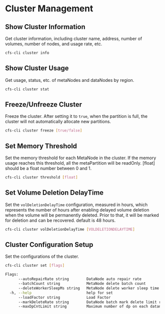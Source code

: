 # Cluster Management

## Show Cluster Information

Get cluster information, including cluster name, address, number of volumes, number of nodes, and usage rate, etc.

```bash
cfs-cli cluster info
```

## Show Cluster Usage

Get usage, status, etc. of metaNodes and dataNodes by region.

```bash
cfs-cli cluster stat
```

## Freeze/Unfreeze Cluster

Freeze the cluster. After setting it to `true`, when the partition is full, the cluster will not automatically allocate new partitions.

```bash
cfs-cli cluster freeze [true/false]
```

## Set Memory Threshold

Set the memory threshold for each MetaNode in the cluster. If the memory usage reaches this threshold, all the metaPartition will be readOnly. [float] should be a float number between 0 and 1.

```bash
cfs-cli cluster threshold [float]
```

## Set Volume Deletion DelayTime
Set the `volDeletionDelayTime` configuration, measured in hours, which represents the number of hours after enabling delayed volume deletion when the volume will be permanently deleted. Prior to that, it will be marked for deletion and can be recovered. default is 48 hours.
```bash
cfs-cli cluster volDeletionDelayTime [VOLDELETIONDELAYTIME]
```

## Cluster Configuration Setup

Set the configurations of the cluster.

```bash
cfs-cli cluster set [flags]
```
```bash
Flags:
      --autoRepairRate string        DataNode auto repair rate
      --batchCount string            MetaNode delete batch count
      --deleteWorkerSleepMs string   MetaNode delete worker sleep time with millisecond. if 0 for no sleep
  -h, --help                         help for set
      --loadFactor string            Load Factor
      --markDeleteRate string        DataNode batch mark delete limit rate. if 0 for no infinity limit
      --maxDpCntLimit string         Maximum number of dp on each datanode, default 3000, 0 represents setting to default
```

